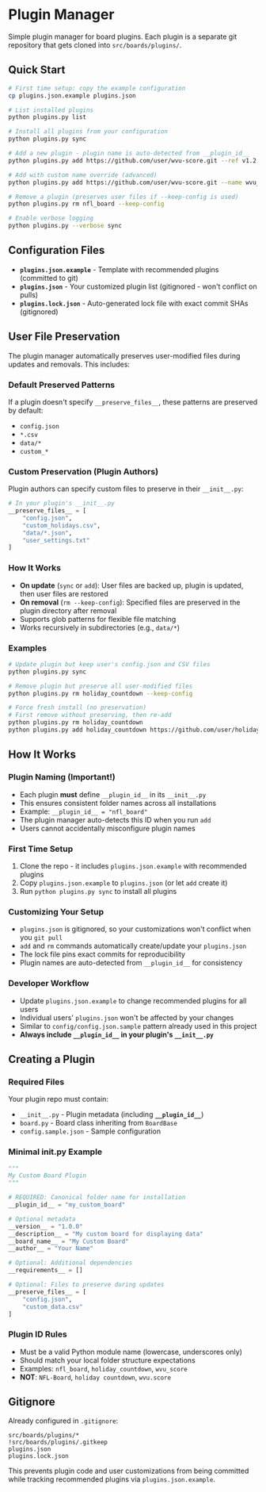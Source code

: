 # Plugin Manager

Simple plugin manager for board plugins. Each plugin is a separate git repository that gets cloned into `src/boards/plugins/`.

## Quick Start

```bash
# First time setup: copy the example configuration
cp plugins.json.example plugins.json

# List installed plugins
python plugins.py list

# Install all plugins from your configuration
python plugins.py sync

# Add a new plugin - plugin name is auto-detected from __plugin_id__
python plugins.py add https://github.com/user/wvu-score.git --ref v1.2.0

# Add with custom name override (advanced)
python plugins.py add https://github.com/user/wvu-score.git --name wvu_score

# Remove a plugin (preserves user files if --keep-config is used)
python plugins.py rm nfl_board --keep-config

# Enable verbose logging
python plugins.py --verbose sync
```

## Configuration Files

- **`plugins.json.example`** - Template with recommended plugins (committed to git)
- **`plugins.json`** - Your customized plugin list (gitignored - won't conflict on pulls)
- **`plugins.lock.json`** - Auto-generated lock file with exact commit SHAs (gitignored)

## User File Preservation

The plugin manager automatically preserves user-modified files during updates and removals. This includes:

### Default Preserved Patterns
If a plugin doesn't specify `__preserve_files__`, these patterns are preserved by default:
- `config.json`
- `*.csv`
- `data/*`
- `custom_*`

### Custom Preservation (Plugin Authors)
Plugin authors can specify custom files to preserve in their `__init__.py`:

```python
# In your plugin's __init__.py
__preserve_files__ = [
    "config.json",
    "custom_holidays.csv",
    "data/*.json",
    "user_settings.txt"
]
```

### How It Works
- **On update** (`sync` or `add`): User files are backed up, plugin is updated, then user files are restored
- **On removal** (`rm --keep-config`): Specified files are preserved in the plugin directory after removal
- Supports glob patterns for flexible file matching
- Works recursively in subdirectories (e.g., `data/*`)

### Examples
```bash
# Update plugin but keep user's config.json and CSV files
python plugins.py sync

# Remove plugin but preserve all user-modified files
python plugins.py rm holiday_countdown --keep-config

# Force fresh install (no preservation)
# First remove without preserving, then re-add
python plugins.py rm holiday_countdown
python plugins.py add holiday_countdown https://github.com/user/holiday-countdown.git
```

## How It Works

### Plugin Naming (Important!)
- Each plugin **must** define `__plugin_id__` in its `__init__.py`
- This ensures consistent folder names across all installations
- Example: `__plugin_id__ = "nfl_board"`
- The plugin manager auto-detects this ID when you run `add`
- Users cannot accidentally misconfigure plugin names

### First Time Setup
1. Clone the repo - it includes `plugins.json.example` with recommended plugins
2. Copy `plugins.json.example` to `plugins.json` (or let `add` create it)
3. Run `python plugins.py sync` to install all plugins

### Customizing Your Setup
- `plugins.json` is gitignored, so your customizations won't conflict when you `git pull`
- `add` and `rm` commands automatically create/update your `plugins.json`
- The lock file pins exact commits for reproducibility
- Plugin names are auto-detected from `__plugin_id__` for consistency

### Developer Workflow
- Update `plugins.json.example` to change recommended plugins for all users
- Individual users' `plugins.json` won't be affected by your changes
- Similar to `config/config.json.sample` pattern already used in this project
- **Always include `__plugin_id__` in your plugin's `__init__.py`**

## Creating a Plugin

### Required Files
Your plugin repo must contain:
- `__init__.py` - Plugin metadata (including **`__plugin_id__`**)
- `board.py` - Board class inheriting from `BoardBase`
- `config.sample.json` - Sample configuration

### Minimal __init__.py Example
```python
"""
My Custom Board Plugin
"""

# REQUIRED: Canonical folder name for installation
__plugin_id__ = "my_custom_board"

# Optional metadata
__version__ = "1.0.0"
__description__ = "My custom board for displaying data"
__board_name__ = "My Custom Board"
__author__ = "Your Name"

# Optional: Additional dependencies
__requirements__ = []

# Optional: Files to preserve during updates
__preserve_files__ = [
    "config.json",
    "custom_data.csv"
]
```

### Plugin ID Rules
- Must be a valid Python module name (lowercase, underscores only)
- Should match your local folder structure expectations
- Examples: `nfl_board`, `holiday_countdown`, `wvu_score`
- **NOT**: `NFL-Board`, `holiday countdown`, `wvu.score`

## Gitignore

Already configured in `.gitignore`:
```
src/boards/plugins/*
!src/boards/plugins/.gitkeep
plugins.json
plugins.lock.json
```

This prevents plugin code and user customizations from being committed while tracking recommended plugins via `plugins.json.example`.
